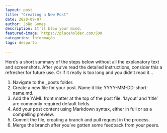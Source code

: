 ```yaml
---
layout: post
title: "Creating a New Post"
date: 2020-09-07
author: João Gomes
description: It'll blow your mind.
featured-image: https://placeholder.com/500
categories: Informação
tags: desporto
 
---
```




Here’s a short summary of the steps below without all the explanatory text and screenshots. After you’ve read the detailed instructions, consider this a refresher for future use. Or if it really is too long and you didn’t read it…

1. Navigate to the _posts folder.
2. Create a new file for your post. Name it like YYYY-MM-DD-short-name.md.
3. Add the YAML front matter at the top of the post file. ‘layout’ and ‘title’ are commonly required default fields.
4. Add your post content using Markdown syntax, either in full or as a compelling preview.
5. Commit the file, creating a branch and pull request in the process.
6. Merge the branch after you’ve gotten some feedback from your peers.
